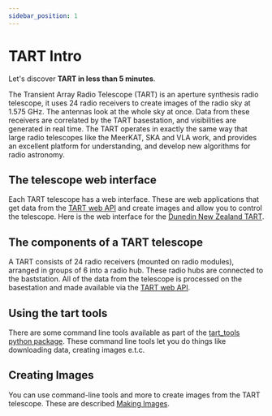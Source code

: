 ```yaml
---
sidebar_position: 1
---
```


# TART Intro

Let's discover **TART in less than 5 minutes**.

The Transient Array Radio Telescope (TART) is an aperture synthesis radio telescope, it uses 24 radio receivers to create images of the radio sky at 1.575 GHz. The antennas look at the whole sky at once. Data from these receivers are correlated by the TART basestation, and visibilities are generated in real time.  The TART operates in exactly the same way that large radio telescopes like the MeerKAT, SKA and VLA work, and provides an excellent platform for understanding, and develop new algorithms for radio astronomy. 

## The telescope web interface

Each TART telescope has a web interface. These are web applications that get data from the  [TART web API](./tutorial-basics/tart-api) and create images and allow you to control the telescope. Here is the web interface for the [Dunedin New Zealand TART](https://tart.elec.ac.nz/signal/home).

## The components of a TART telescope

A TART consists of 24 radio receivers (mounted on radio modules), arranged in groups of 6 into a radio hub. These radio hubs are connected to the baststation. All of the data from the telescope is processed on the basestation and made available via the [TART web API](./tutorial-basics/tart-api).

## Using the tart tools

There are some command line tools available as part of the [tart_tools python package](https://github.com/tart-telescope/tart_modules). These command line tools let you do things like downloading data, creating images e.t.c.


## Creating Images

You can use command-line tools and more to create images from the TART telescope. These are described  [Making Images](./tutorial-basics/making-images).


